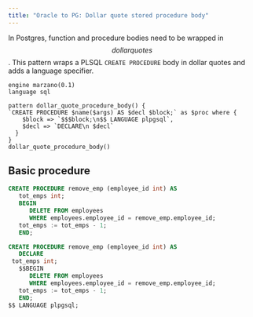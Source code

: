 ```yaml
---
title: "Oracle to PG: Dollar quote stored procedure body"
---
```


In Postgres, function and procedure bodies need to be wrapped in $$dollar quotes$$.
This pattern wraps a PLSQL `CREATE PROCEDURE` body in dollar quotes and adds a language specifier.

```grit
engine marzano(0.1)
language sql

pattern dollar_quote_procedure_body() {
`CREATE PROCEDURE $name($args) AS $decl $block;` as $proc where {
    $block => `$$$block;\n$$ LANGUAGE plpgsql`,
    $decl => `DECLARE\n $decl`
  }
}
dollar_quote_procedure_body()
```

## Basic procedure

```sql
CREATE PROCEDURE remove_emp (employee_id int) AS
   tot_emps int;
   BEGIN
      DELETE FROM employees
      WHERE employees.employee_id = remove_emp.employee_id;
   tot_emps := tot_emps - 1;
   END;
```

```sql
CREATE PROCEDURE remove_emp (employee_id int) AS
   DECLARE
 tot_emps int;
   $$BEGIN
      DELETE FROM employees
      WHERE employees.employee_id = remove_emp.employee_id;
   tot_emps := tot_emps - 1;
   END;
$$ LANGUAGE plpgsql;
```
